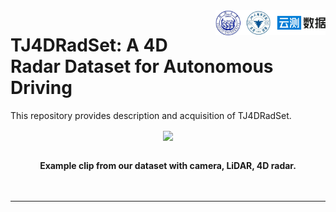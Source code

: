 <img src="docs/logo/logo.png" align="right" width="35%">
 
# TJ4DRadSet: A 4D Radar Dataset for Autonomous Driving

This repository provides description and acquisition of TJ4DRadSet.

<div align="center">
<figure>
<img src="docs/figures/exampl1.gif" align="center" width="200"/>
</figure>
<br />
<b>Example clip from our dataset with camera, LiDAR, 4D radar.</b>
</div>
<br>
<br>

---
